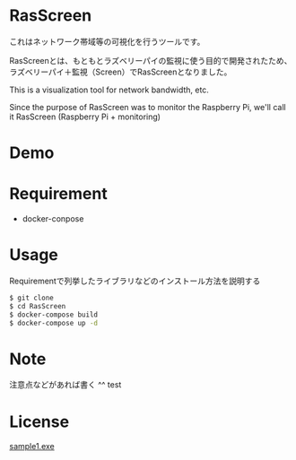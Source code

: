 # RasScreen
これはネットワーク帯域等の可視化を行うツールです。

RasScreenとは、もともとラズベリーパイの監視に使う目的で開発されたため、ラズベリーパイ＋監視（Screen）でRasScreenとなりました。

This is a visualization tool for network bandwidth, etc.

Since the purpose of RasScreen was to monitor the Raspberry Pi, we'll call it RasScreen (Raspberry Pi + monitoring)
# Demo

# Requirement
* docker-conpose

# Usage

Requirementで列挙したライブラリなどのインストール方法を説明する

```bash
$ git clone 
$ cd RasScreen
$ docker-compose build
$ docker-compose up -d
```

# Note

注意点などがあれば書く
^^
test
# License
[sample1.exe](https://github.com/sample1-exe)
